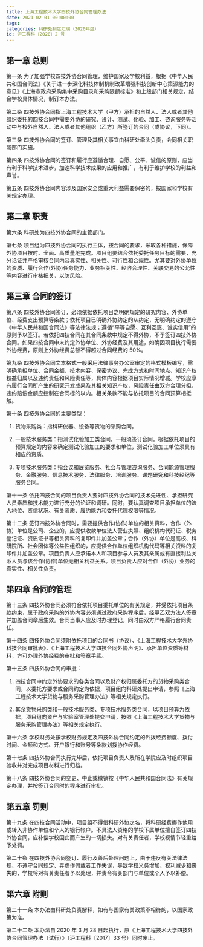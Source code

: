```yaml
---
title: 上海工程技术大学四技外协合同管理办法
date: 2021-02-01 00:00:00
tags: 
categories: 科研处制度汇编（2020年度）
id: 沪工程科〔2020〕2 号
---
```


## 第一章 总则

第一条 为了加强学校四技外协合同管理，维护国家及学校利益，根据《中华人民共和国合同法》《关于进一步深化科技体制机制改革增强科技创新中心策源能力的意见》《上海市政府采购集中采购目录和采购限额标准》和上级部门相关规定，结合学校具体情况，制订本办法。

第二条 四技外协合同指上海工程技术大学（甲方）承担的自然人、法人或者其他组织委托的四技合同中需要外协的研究、设计、测试、化验、加工、咨询服务等活动中与校外自然人、法人或者其他组织（乙方）所签订的合同（或协议，下同）。

第三条 四技外协合同的签订、管理及其相关事宜由科研处牵头负责，会同相关职能部门实施。

第四条 四技外协合同的签订和履行应遵循合理、自愿、公平、诚信的原则，应当有利于科学技术进步，加速科学技术成果的应用和推广，有利于维护学校的利益和声誉。

第五条 四技外协合同内容涉及国家安全或重大利益需要保密的，按国家和学校有关规定办理。

## 第二章 职责

第六条 科研处为四技外协合同的主管部门。

第七条 项目组为四技外协合同的执行主体，按合同的要求，采取各种措施，保障外协项目按时、全面、高质量地完成。项目组要结合依托委托任务目标的需要，充分论证并严格审核合同内容真实性、相关性、可行性和合规性。尤其要对外协单位的资质、履行合作(外协)任务能力、业务相关性、经济合理性、关联交易的公允性等内容进行审核把关，以防风险。

## 第三章 合同的签订

第八条 四技外协合同签订，必须依据依托项目之明确规定的研究内容、外协单位、经费支出预算等条款；依托项目已明确外协约定的从约定，无明确约定的遵守《中华人民共和国合同法》等法律法规；遵循“平等自愿、互利互惠、诚实信用”的原则予以签订。若依托四技合同在其合同条款中规定不得外协，不予签订四技外协合同。如果四技合同中未约定外协单位、外协经费及其用途，如确因项目执行需要外协经费，原则上外协经费总额不得超过合同经费的 50%。

第九条 四技外协合同文本格式一般采用法律事务办公室审定的格式模板编写，需明确承担单位、合同金额、技术内容、保密协议、完成方式和时间地点、知识产权权益归属以及违约责任和风险责任等，具体内容根据项目实际情况增减。学校应享有履行合同所产生的研究开发成果及其相关知识产权，风险责任由双方合理分担，违约赔偿金额应控制在合同标的以内。相关条款不能与依托项目的合同预算相抵触。

第十条 四技外协合同的主要类型：

1. 货物采购类：指科研仪器、设备等货物的采购合同。

2. 一般技术服务类：指测试化验加工类合同。一般须签订合同，根据依托项目的预算规定的内容来确定测试化验加工的要求和单位，测试化验加工单位须具有相应的资质。

3. 专项技术服务类：指会议和展览服务、社会与管理咨询服务、合同能源管理服务、金融服务、信息技术服务、法律服务、培训服务、课题研究和科技经纪等服务合同。

第十一条 依托四技合同的项目负责人要对四技外协合同的技术先进性、承担研究人员素质和技术能力进行充分的论证和调研。同时，要认真调查项目承担单位的法人地位、资信状况、有关资质、履约能力和委托代理权限等情况。

第十二条 签订四技外协合同时，需要提供合作(协作)单位的相关资料，合作（外协）单位是公司、企业的，应提供收款单位法人营业执照、组织机构代码证、税务登记证、资质证书等相关资料的复印件并加盖公章；合作（外协）单位是高校、科研院所、社会团体等公益性组织的，应提供合作单位组织机构代码等相关资料的复印件并加盖公章。项目负责人应承诺本人和项目参与人员及其亲属或有直接利益关系人员与该合作(协作)单位无相关利益关系。项目负责人应对合作（外协）业务的真实性、相关性负责。

## 第四章 合同的管理

第十三条 四技外协合同必须符合依托项目委托单位的有关规定，并受依托项目条款约束，属于政府采购的外协内容必须通过政府采购程序后，经甲乙双方法人签章并加盖合同章后生效。合同当事人应及时办理登记，同时由双方严格履行合同责任。

第十四条 四技外协合同须附依托项目的合同书（协议）、《上海工程技术大学外协科技合同审批表》、《上海工程技术大学四技合同外协声明》、承担单位资质等材料，方可办理外协经费的审批和签章手续。

第十五条 四技外协合同的审批：

1. 四技合同中约定外协要求的各类合同以及财产权归属委托方的货物采购类合同，以委托方要求或合同约定为依据，项目组向科研处提出申请，参照《上海工程技术大学货物与服务采购管理办法》等相关规定执行。

2. 其余货物采购类和一般技术服务类、专项技术服务类合同，以项目预算为依据，项目组向资产与实验室管理处提交申请，按照《上海工程技术大学货物与服务采购管理办法》等相关规定执行。

第十六条 学校财务处按学校财务规定及四技外协合同约定的外拨经费额度、拨付时间、金额和方式、开户银行和账号等条款划拨协作经费。

第十七条 四技外协合同执行完毕后，依托项目负责人及所在学院应及时组织项目验收并对完成项目材料进行归档。

第十八条 四技外协合同的变更、中止或撤销按《中华人民共和国合同法》有关规定办理，并按签订合同时的程序进行审批。

## 第五章 罚则

第十九条 在四技合同活动中，项目组不得借科研外协之名，将科研经费挪作他用或转入非协作单位和个人的银行帐户。不具法人资格的学校下属单位擅自签订四技外协合同，应补偿学校因此而产生的一切损失。对有关责任者，学校视情节轻重给予处罚。

第二十条 在四技外协合同签订、履行及善后处理问题上，由于违反有关法律法规、不遵守合同规定、弄虚作假或者工作失误，导致学校义务增加、权利减少和丧失的，学校将对有关责任者予以处理，并责令有关部门与单位或个人予以补偿。

## 第六章 附则

第二十一条 本办法由科研处负责解释，如有与国家有关政策不相符的，以国家政策为准。

第二十二条 本办法自 2020 年 3 月 28 日起执行，原《上海工程技术大学四技外协合同管理办法（试行）》（沪工程科〔2017〕33 号）同时废止。
